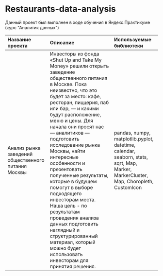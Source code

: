 # Restaurants-data-analysis
Данный проект был выполнен в ходе обучения в Яндекс.Практикуме (курс "Аналитик данных")

| Название проекта              | Описание           | Используемые библиотеки                     |
| :-------------------- | :---------------------- |:---------------------------|
| Анализ рынка заведений общественного питания Москвы  | Инвесторы из фонда «Shut Up and Take My Money» решили открыть заведение общественного питания в Москве. Пока неизвестно, что это будет за место: кафе, ресторан, пиццерия, паб или бар, — и какими будут расположение, меню и цены. Для начала они просят нас — аналитиков — подготовить исследование рынка Москвы, найти интересные особенности и презентовать полученные результаты, которые в будущем помогут в выборе подходящего инвесторам места. Наша цель - по результатам проведения анализа данных подготовить наглядный и структурированный материал, который можно будет использовать инвесторам для принятия решения. | pandas, numpy, matplotlib.pyplot, datetime, calendar, seaborn, stats, sqrt, Map, Marker, MarkerCluster, Map, Choropleth, CustomIcon |
